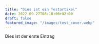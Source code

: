 ```yaml
---
title: "Dies ist ein Testartikel"
date: 2022-09-27T08:18:06+02:00
draft: false
featured_image: "/images/test_cover.webp"
---
```


Dies ist der erste Eintrag
